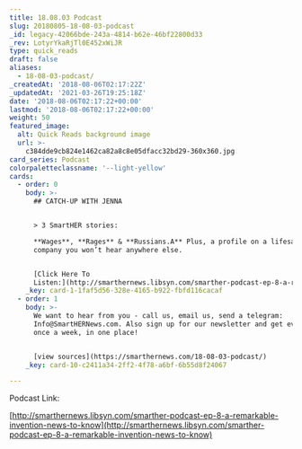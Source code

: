 ```yaml
---
title: 18.08.03 Podcast
slug: 20180805-18-08-03-podcast
_id: legacy-42066bde-243a-4814-b62e-46bf22800d33
_rev: LotyrYkaRjTl0E452xWiJR
type: quick_reads
draft: false
aliases:
  - 18-08-03-podcast/
_createdAt: '2018-08-06T02:17:22Z'
_updatedAt: '2021-03-26T19:25:18Z'
date: '2018-08-06T02:17:22+00:00'
lastmod: '2018-08-06T02:17:22+00:00'
weight: 50
featured_image:
  alt: Quick Reads background image
  url: >-
    c384dde9cb824e1462ca82a8c8e05dfacc32bd29-360x360.jpg
card_series: Podcast
colorpaletteclassname: '--light-yellow'
cards:
  - order: 0
    body: >-
      ## CATCH-UP WITH JENNA


      > 3 SmartHER stories:  

      **Wages**, **Rages** & **Russians.A** Plus, a profile on a lifesaving
      company you won’t hear anywhere else.


      [Click Here To
      Listen:](http://smarthernews.libsyn.com/smarther-podcast-ep-8-a-remarkable-invention-news-to-know)
    _key: card-1-1faf5d56-328e-4165-b922-fbfd116cacaf
  - order: 1
    body: >-
      We want to hear from you - call us, email us, send a telegram:
      Info@SmartHERNews.com. Also sign up for our newsletter and get everything,
      once a week, in one place!


      [view sources](https://smarthernews.com/18-08-03-podcast/)
    _key: card-10-c2411a34-2ff2-4f78-a6bf-6b55d8f24067

---
```

Podcast Link:

[http://smarthernews.libsyn.com/smarther-podcast-ep-8-a-remarkable-invention-news-to-know](http://smarthernews.libsyn.com/smarther-podcast-ep-8-a-remarkable-invention-news-to-know)